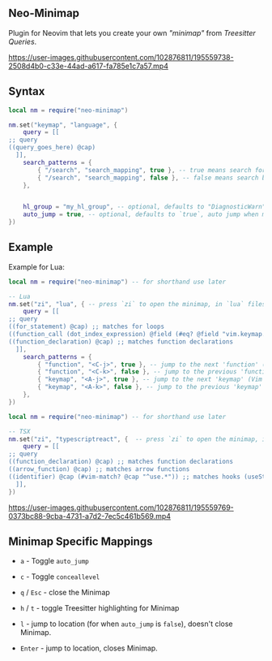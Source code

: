 ## Neo-Minimap

Plugin for Neovim that lets you create your own *"minimap"* from *Treesitter Queries*.

https://user-images.githubusercontent.com/102876811/195559738-2508d4b0-c33e-44ad-a617-fa785e1c7a57.mp4

## Syntax

```lua
local nm = require("neo-minimap")

nm.set("keymap", "language", {
	query = [[
;; query
((query_goes_here) @cap)
  ]],
	search_patterns = {
		{ "/search", "search_mapping", true }, -- true means search forward
		{ "/search", "search_mapping", false }, -- false means search backwards
	},


	hl_group = "my_hl_group", -- optional, defaults to "DiagnosticWarn"
	auto_jump = true, -- optional, defaults to `true`, auto jump when move cursor
})
```

## Example

Example for Lua:
```lua
local nm = require("neo-minimap") -- for shorthand use later

-- Lua
nm.set("zi", "lua", { -- press `zi` to open the minimap, in `lua` files
	query = [[
;; query
((for_statement) @cap) ;; matches for loops
((function_call (dot_index_expression) @field (#eq? @field "vim.keymap.set")) @cap) ;; matches vim.keymap.set
((function_declaration) @cap) ;; matches function declarations
  ]],
	search_patterns = {
		{ "function", "<C-j>", true }, -- jump to the next 'function' (Vim pattern)
		{ "function", "<C-k>", false }, -- jump to the previous 'function' (Vim pattern)
		{ "keymap", "<A-j>", true }, -- jump to the next 'keymap' (Vim pattern)
		{ "keymap", "<A-k>", false }, -- jump to the previous 'keymap' (Vim pattern)
	},
})
```

```lua
local nm = require("neo-minimap") -- for shorthand use later

-- TSX
nm.set("zi", "typescriptreact", {  -- press `zi` to open the minimap, in `typescriptreact` files
	query = [[
;; query
((function_declaration) @cap) ;; matches function declarations
((arrow_function) @cap) ;; matches arrow functions
((identifier) @cap (#vim-match? @cap "^use.*")) ;; matches hooks (useState, useEffect, use***, etc...)
  ]],
})
```

https://user-images.githubusercontent.com/102876811/195559769-0373bc88-9cba-4731-a7d2-7ec5c461b569.mp4



## Minimap Specific Mappings

- `a` - Toggle `auto_jump`
- `c` - Toggle `conceallevel`
- `q` / `Esc` - close the Minimap
- `h` / `t` - toggle Treesitter highlighting for Minimap

- `l` - jump to location (for when `auto_jump` is `false`), doesn't close Minimap.
- `Enter` - jump to location, closes Minimap.
